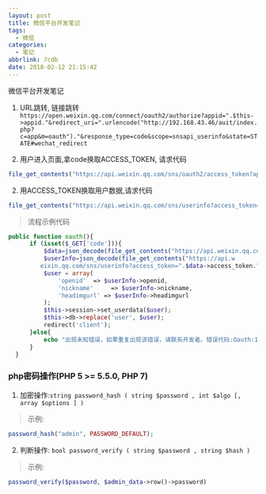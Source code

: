 ```yaml
---
layout: post
title: 微信平台开发笔记
tags:
  - 微信
categories:
  - 笔记
abbrlink: 7cdb
date: 2018-02-12 21:15:42
---
```


微信平台开发笔记
<escape><!-- more --></escape>

1. URL跳转,
  链接跳转
  `https://open.weixin.qq.com/connect/oauth2/authorize?appid=".$this->appid."&redirect_uri=".urlencode("http://192.168.43.46/auit/index.php?c=app&m=oauth")."&response_type=code&scope=snsapi_userinfo&state=STATE#wechat_redirect`

1. 用户进入页面,拿code换取ACCESS_TOKEN, 请求代码

  ```php
  file_get_contents("https://api.weixin.qq.com/sns/oauth2/access_token?appid=".$this->appid."&secret=".$this->secret."&code=".$_GET['code']."&grant_type=authorization_code");
  ```

2. 用ACCESS_TOKEN换取用户数据,请求代码

  ```php
  file_get_contents("https://api.weixin.qq.com/sns/userinfo?access_token=".$data->access_token."&openid=".$data->openid."&lang=zh_CN")
  ```

> 流程示例代码
```php
public function oauth(){
      if (isset($_GET['code'])){
          $data=json_decode(file_get_contents("https://api.weixin.qq.com/sns/oauth2/access_token?appid=".$this->appid."&secret=".$this->secret."&code=".$_GET['code']."&grant_type=authorization_code"));
          $userInfo=json_decode(file_get_contents("https://api.w
         eixin.qq.com/sns/userinfo?access_token=".$data->access_token."&openid=".$data->openid."&lang=zh_CN"));
          $user = array(
              'openid'  => $userInfo->openid,
              'nickname'     => $userInfo->nickname,
              'headimgurl' => $userInfo->headimgurl
          );
          $this->session->set_userdata($user);
          $this->db->replace('user', $user);
          redirect('client');
      }else{
          echo "出现未知错误，如果重复出现该错误，请联系开发者。错误代码:Oauth:10203";
      }
  }
```

### php密码操作(PHP 5 >= 5.5.0, PHP 7)
1. 加密操作:`string password_hash ( string $password , int $algo [, array $options ] )`
> 示例: 

```php
password_hash("admin", PASSWORD_DEFAULT); 
```

2. 判断操作: `bool password_verify ( string $password , string $hash )`
> 示例: 

```php
password_verify($password, $admin_data->row()->password)
```

